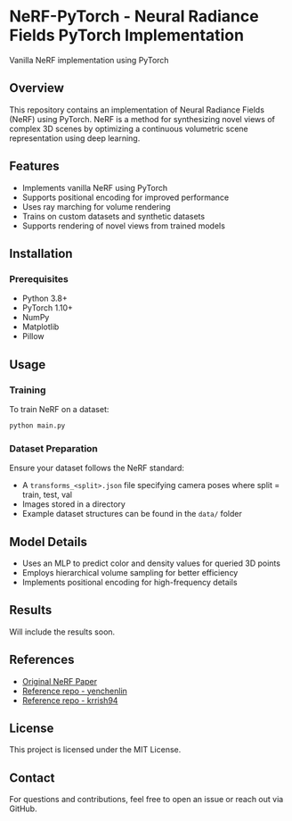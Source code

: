 # NeRF-PyTorch - Neural Radiance Fields PyTorch Implementation
Vanilla NeRF implementation using PyTorch

## Overview

This repository contains an implementation of Neural Radiance Fields (NeRF) using PyTorch. NeRF is a method for synthesizing novel views of complex 3D scenes by optimizing a continuous volumetric scene representation using deep learning.

## Features

- Implements vanilla NeRF using PyTorch
- Supports positional encoding for improved performance
- Uses ray marching for volume rendering
- Trains on custom datasets and synthetic datasets
- Supports rendering of novel views from trained models

## Installation

### Prerequisites

- Python 3.8+
- PyTorch 1.10+
- NumPy
- Matplotlib
- Pillow

<!-- ### Setup

Clone the repository and install dependencies:

```bash
git clone https://github.com/yourusername/nerf-pytorch.git
cd nerf-pytorch
pip install -r requirements.txt
``` -->

## Usage

### Training

To train NeRF on a dataset:

```bash
python main.py
```

<!-- ### Rendering Novel Views

After training, render new views:

```bash
python render.py --checkpoint path/to/trained_model.pth --output path/to/output_images
``` -->

### Dataset Preparation

Ensure your dataset follows the NeRF standard:

- A `transforms_<split>.json` file specifying camera poses where split = train, test, val
- Images stored in a directory
- Example dataset structures can be found in the `data/` folder

## Model Details

- Uses an MLP to predict color and density values for queried 3D points
- Employs hierarchical volume sampling for better efficiency
- Implements positional encoding for high-frequency details

## Results

Will include the results soon.
<!-- After training, you can expect high-quality novel view synthesis from the trained model. Example output images and videos can be found in the `outputs/` directory. -->

## References

- [Original NeRF Paper](https://arxiv.org/abs/2003.08934)
- [Reference repo - yenchenlin](https://github.com/yenchenlin/nerf-pytorch/tree/master)
- [Reference repo - krrish94](https://github.com/krrish94/nerf-pytorch)

## License

This project is licensed under the MIT License.

## Contact

For questions and contributions, feel free to open an issue or reach out via GitHub.
